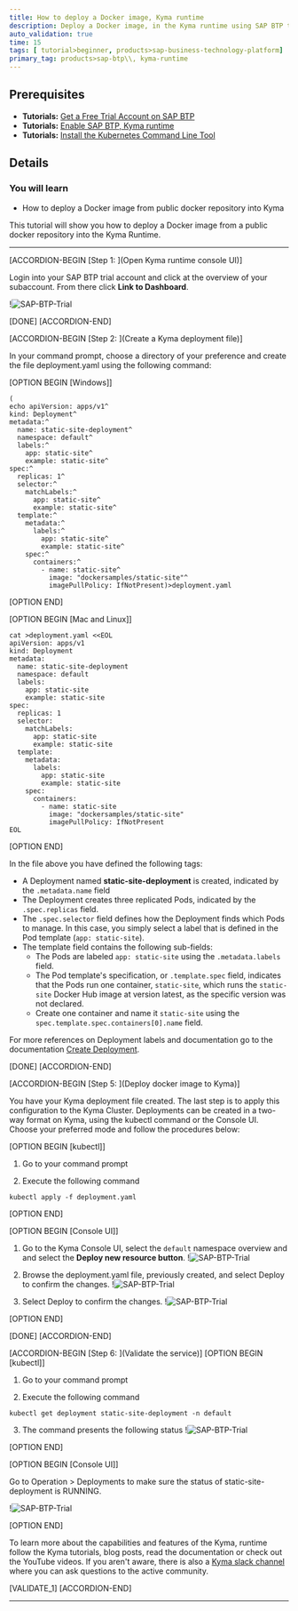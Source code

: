 ```yaml
---
title: How to deploy a Docker image, Kyma runtime
description: Deploy a Docker image, in the Kyma runtime using SAP BTP trial
auto_validation: true
time: 15
tags: [ tutorial>beginner, products>sap-business-technology-platform]
primary_tag: products>sap-btp\\, kyma-runtime
---
```


## Prerequisites
 - **Tutorials:** [Get a Free Trial Account on SAP BTP](hcp-create-trial-account)
 - **Tutorials:** [Enable SAP BTP, Kyma runtime](cp-kyma-getting-started)
 - **Tutorials:** [Install the Kubernetes Command Line Tool](cp-kyma-download-cli)

## Details
### You will learn
  - How to deploy a Docker image from public docker repository into Kyma

This tutorial will show you how to deploy a Docker image from a public docker repository into the
Kyma Runtime.

---

[ACCORDION-BEGIN [Step 1: ](Open Kyma runtime console UI)]

Login into your SAP BTP trial account and click at the overview of your subaccount. From there click **Link to Dashboard**.

!![SAP-BTP-Trial](kyma-deploy-docker-01.png)


[DONE]
[ACCORDION-END]


[ACCORDION-BEGIN [Step 2: ](Create a Kyma deployment file)]

In your command prompt, choose a directory of your preference and create the file deployment.yaml using the following command:

[OPTION BEGIN [Windows]]

```Shell/Bash
(
echo apiVersion: apps/v1^
kind: Deployment^
metadata:^
  name: static-site-deployment^
  namespace: default^
  labels:^
    app: static-site^
    example: static-site^
spec:^
  replicas: 1^
  selector:^
    matchLabels:^
      app: static-site^
      example: static-site^
  template:^
    metadata:^
      labels:^
        app: static-site^
        example: static-site^
    spec:^
      containers:^
        - name: static-site^
          image: "dockersamples/static-site"^
          imagePullPolicy: IfNotPresent)>deployment.yaml
```

[OPTION END]


[OPTION BEGIN [Mac and Linux]]

```Shell/Bash
cat >deployment.yaml <<EOL
apiVersion: apps/v1
kind: Deployment
metadata:
  name: static-site-deployment
  namespace: default
  labels:
    app: static-site
    example: static-site
spec:
  replicas: 1
  selector:
    matchLabels:
      app: static-site
      example: static-site
  template:
    metadata:
      labels:
        app: static-site
        example: static-site
    spec:
      containers:
        - name: static-site
          image: "dockersamples/static-site"
          imagePullPolicy: IfNotPresent
EOL
```

[OPTION END]


In the file above you have defined the following tags:

  - A Deployment named **static-site-deployment** is created, indicated by the `.metadata.name` field
  - The Deployment creates three replicated Pods, indicated by the `.spec.replicas` field.
  - The `.spec.selector` field defines how the Deployment finds which Pods to manage. In this case, you simply select a label that is defined in the Pod template (`app: static-site`).
  - The template field contains the following sub-fields:
    - The Pods are labeled `app: static-site` using the `.metadata.labels` field.
    - The Pod template's specification, or `.template.spec` field, indicates that the Pods run one container, `static-site`, which runs the `static-site` Docker Hub image at version latest, as the specific version was not declared.
    - Create one container and name it `static-site` using the `spec.template.spec.containers[0].name` field.

For more references on Deployment labels and documentation go to the documentation [Create Deployment](https://kubernetes.io/docs/concepts/workloads/controllers/deployment/#creating-a-deployment).


[DONE]
[ACCORDION-END]

[ACCORDION-BEGIN [Step 5: ](Deploy docker image to Kyma)]

You have your Kyma deployment file created. The last step is to apply this configuration to the Kyma Cluster.
Deployments can be created in a two-way format on Kyma, using the kubectl command or the Console UI.
Choose your preferred mode and follow the procedures below:

[OPTION BEGIN [kubectl]]

1. Go to your command prompt

2. Execute the following command
```Shell/Bash
kubectl apply -f deployment.yaml
```

[OPTION END]


[OPTION BEGIN [Console UI]]

1. Go to the Kyma Console UI, select the `default` namespace overview and and select the **Deploy new resource button**.
!![SAP-BTP-Trial](kyma-deploy-docker-02.png)

2. Browse the deployment.yaml file, previously created, and select Deploy to confirm the changes.
!![SAP-BTP-Trial](kyma-deploy-docker-03.png)

3. Select Deploy to confirm the changes.
!![SAP-BTP-Trial](kyma-deploy-docker-04.png)

[OPTION END]


[DONE]
[ACCORDION-END]

[ACCORDION-BEGIN [Step 6: ](Validate the service)]
[OPTION BEGIN [kubectl]]

1. Go to your command prompt

2. Execute the following command
```Shell/Bash
kubectl get deployment static-site-deployment -n default
```
3. The command presents the following status
!![SAP-BTP-Trial](kyma-deploy-docker-06.png)

[OPTION END]


[OPTION BEGIN [Console UI]]

Go to Operation > Deployments to make sure the status of static-site-deployment is RUNNING.

!![SAP-BTP-Trial](kyma-deploy-docker-05.png)


[OPTION END]

To learn more about the capabilities and features of the Kyma, runtime follow the Kyma tutorials, blog posts, read the documentation or check out the YouTube videos. If you aren't aware, there is also a [Kyma slack channel](https://Kyma-community.slack.com/) where you can ask questions to the active community.

[VALIDATE_1]
[ACCORDION-END]



---
